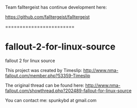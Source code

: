 Team falltergeist has continue development here:

https://github.com/falltergeist/falltergeist


========================



fallout-2-for-linux-source
========================

fallout 2 for linux source


This project was created by Timeslip: http://www.nma-fallout.com/member.php?53359-Timeslip

The original thread can be found here: http://www.nma-fallout.com/showthread.php?202489-fallout-for-linux-source

You can contact me: spunkybd at gmail.com
